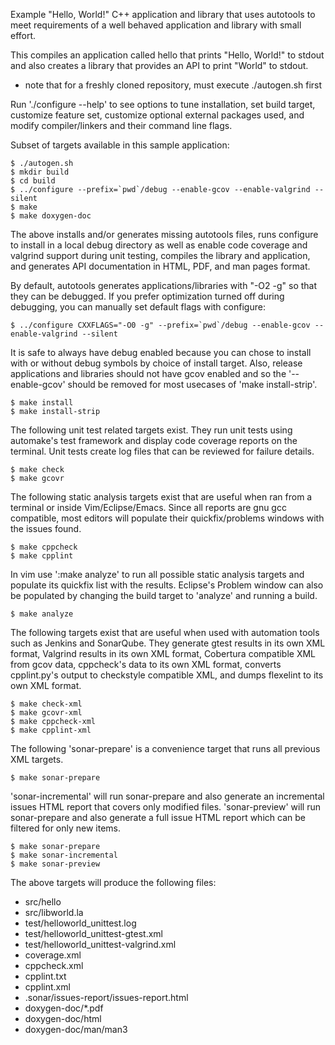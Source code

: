 Example "Hello, World!" C++ application and library that uses autotools to meet
requirements of a well behaved application and library with small effort.

This compiles an application called hello that prints "Hello, World!"
to stdout and also creates a library that provides an API to print
"World" to stdout.

* note that for a freshly cloned repository, must execute ./autogen.sh first

Run './configure --help' to see options to tune installation, set build target,
customize feature set, customize optional external packages used, and modify
compiler/linkers and their command line flags.

Subset of targets available in this sample application:

    $ ./autogen.sh
    $ mkdir build
    $ cd build
    $ ../configure --prefix=`pwd`/debug --enable-gcov --enable-valgrind --silent
    $ make
    $ make doxygen-doc

The above installs and/or generates missing autotools files, runs configure
to install in a local debug directory as well as enable code coverage and
valgrind support during unit testing, compiles the library and application,
and generates API documentation in HTML, PDF, and man pages format.

By default, autotools generates applications/libraries with "-O2 -g" so
that they can be debugged.  If you prefer optimization turned off during
debugging, you can manually set default flags with configure:

    $ ../configure CXXFLAGS="-O0 -g" --prefix=`pwd`/debug --enable-gcov --enable-valgrind --silent

It is safe to always have debug enabled because you can chose to install with
or without debug symbols by choice of install target. Also, release applications
and libraries should not have gcov enabled and so the '--enable-gcov' should
be removed for most usecases of 'make install-strip'.

    $ make install
    $ make install-strip

The following unit test related targets exist.  They run unit tests using
automake's test framework and display code coverage reports on the terminal.
Unit tests create log files that can be reviewed for failure details.

    $ make check
    $ make gcovr

The following static analysis targets exist that are useful when ran from
a terminal or inside Vim/Eclipse/Emacs.  Since all reports are gnu gcc
compatible, most editors will populate their quickfix/problems windows
with the issues found.

    $ make cppcheck
    $ make cpplint

In vim use ':make analyze' to run all possible static analysis targets and
populate its quickfix list with the results. Eclipse's Problem window
can also be populated by changing the build target to 'analyze' and running
a build.

    $ make analyze

The following targets exist that are useful when used with automation
tools such as Jenkins and SonarQube. They generate gtest results in
its own XML format, Valgrind results in its own XML format,
Cobertura compatible XML from gcov data, cppcheck's data to its own XML
format, converts cpplint.py's output to checkstyle compatible XML, and dumps
flexelint to its own XML format.

    $ make check-xml
    $ make gcovr-xml
    $ make cppcheck-xml
    $ make cpplint-xml

The following 'sonar-prepare' is a convenience target that runs all previous
XML targets.

    $ make sonar-prepare

'sonar-incremental' will run sonar-prepare and also generate
an incremental issues HTML report that covers only modified files.
'sonar-preview' will run sonar-prepare and also generate a full issue HTML
report which can be filtered for only new items.

    $ make sonar-prepare
    $ make sonar-incremental
    $ make sonar-preview

The above targets will produce the following files:

 * src/hello
 * src/libworld.la
 * test/helloworld_unittest.log
 * test/helloworld_unittest-gtest.xml
 * test/helloworld_unittest-valgrind.xml
 * coverage.xml
 * cppcheck.xml
 * cpplint.txt
 * cpplint.xml
 * .sonar/issues-report/issues-report.html
 * doxygen-doc/*.pdf
 * doxygen-doc/html
 * doxygen-doc/man/man3

